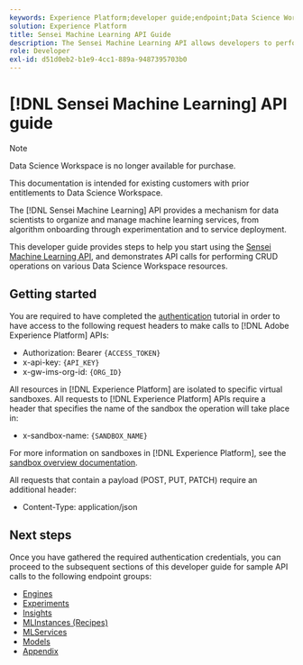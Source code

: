 ```yaml
---
keywords: Experience Platform;developer guide;endpoint;Data Science Workspace;popular topics;data science workspace;data science
solution: Experience Platform
title: Sensei Machine Learning API Guide
description: The Sensei Machine Learning API allows developers to perform CRUD operations on various Data Science Workspace resources. Follow this guide to learn how to perform key operations using the API.
role: Developer
exl-id: d51d0eb2-b1e9-4cc1-889a-9487395703b0
---
```

# [!DNL Sensei Machine Learning] API guide

>[!NOTE]
>
>Data Science Workspace is no longer available for purchase.
>
>This documentation is intended for existing customers with prior entitlements to Data Science Workspace.

The [!DNL Sensei Machine Learning] API provides a mechanism for data scientists to organize and manage machine learning services, from algorithm onboarding through experimentation and to service deployment.

This developer guide provides steps to help you start using the [Sensei Machine Learning API](https://developer.adobe.com/experience-platform-apis/references/sensei-machine-learning/), and demonstrates API calls for performing CRUD operations on various Data Science Workspace resources.

## Getting started

You are required to have completed the [authentication](https://www.adobe.com/go/platform-api-authentication-en) tutorial in order to have access to the following request headers to make calls to [!DNL Adobe Experience Platform] APIs:

* Authorization: Bearer `{ACCESS_TOKEN}`
* x-api-key: `{API_KEY}`
* x-gw-ims-org-id: `{ORG_ID}`

All resources in [!DNL Experience Platform] are isolated to specific virtual sandboxes. All requests to [!DNL Experience Platform] APIs require a header that specifies the name of the sandbox the operation will take place in:

* x-sandbox-name: `{SANDBOX_NAME}`

For more information on sandboxes in [!DNL Experience Platform], see the [sandbox overview documentation](../../sandboxes/home.md). 

All requests that contain a payload (POST, PUT, PATCH) require an additional header:

* Content-Type: application/json

## Next steps

Once you have gathered the required authentication credentials, you can proceed to the subsequent sections of this developer guide for sample API calls to the following endpoint groups:

* [Engines](./engines.md)
* [Experiments](./experiments.md)
* [Insights](./insights.md)
* [MLInstances (Recipes)](./mlinstances.md)
* [MLServices](./mlservices.md)
* [Models](./models.md)
* [Appendix](./appendix.md)
